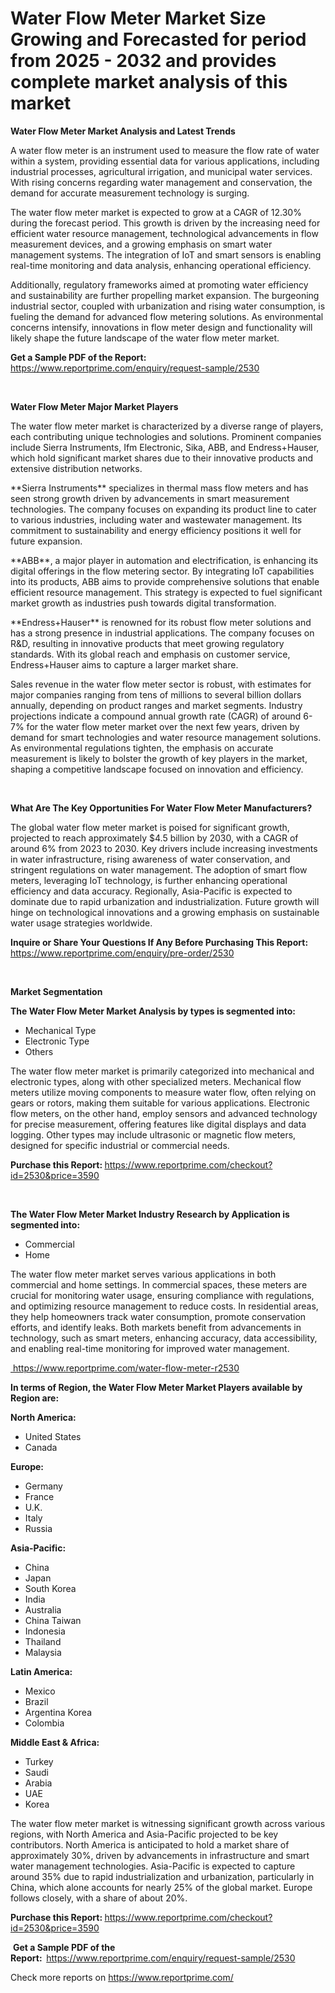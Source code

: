 <p><h1>Water Flow Meter Market Size Growing and Forecasted for period from 2025 - 2032 and provides complete market analysis of this market</h1></p><p><strong>Water Flow Meter Market Analysis and Latest Trends</strong></p>
<p><p>A water flow meter is an instrument used to measure the flow rate of water within a system, providing essential data for various applications, including industrial processes, agricultural irrigation, and municipal water services. With rising concerns regarding water management and conservation, the demand for accurate measurement technology is surging.</p><p>The water flow meter market is expected to grow at a CAGR of 12.30% during the forecast period. This growth is driven by the increasing need for efficient water resource management, technological advancements in flow measurement devices, and a growing emphasis on smart water management systems. The integration of IoT and smart sensors is enabling real-time monitoring and data analysis, enhancing operational efficiency.</p><p>Additionally, regulatory frameworks aimed at promoting water efficiency and sustainability are further propelling market expansion. The burgeoning industrial sector, coupled with urbanization and rising water consumption, is fueling the demand for advanced flow metering solutions. As environmental concerns intensify, innovations in flow meter design and functionality will likely shape the future landscape of the water flow meter market.</p></p>
<p><strong>Get a Sample PDF of the Report:&nbsp;</strong> <a href="https://www.reportprime.com/enquiry/request-sample/2530?utm_campaign=3031&utm_medium=2&utm_source=Github&utm_content=ia&utm_term=18032025&utm_id=water-flow-meter">https://www.reportprime.com/enquiry/request-sample/2530</a></p>
<p>&nbsp;</p>
<p><strong>Water Flow Meter Major Market Players</strong></p>
<p><p>The water flow meter market is characterized by a diverse range of players, each contributing unique technologies and solutions. Prominent companies include Sierra Instruments, Ifm Electronic, Sika, ABB, and Endress+Hauser, which hold significant market shares due to their innovative products and extensive distribution networks.</p><p>**Sierra Instruments** specializes in thermal mass flow meters and has seen strong growth driven by advancements in smart measurement technologies. The company focuses on expanding its product line to cater to various industries, including water and wastewater management. Its commitment to sustainability and energy efficiency positions it well for future expansion.</p><p>**ABB**, a major player in automation and electrification, is enhancing its digital offerings in the flow metering sector. By integrating IoT capabilities into its products, ABB aims to provide comprehensive solutions that enable efficient resource management. This strategy is expected to fuel significant market growth as industries push towards digital transformation.</p><p>**Endress+Hauser** is renowned for its robust flow meter solutions and has a strong presence in industrial applications. The company focuses on R&D, resulting in innovative products that meet growing regulatory standards. With its global reach and emphasis on customer service, Endress+Hauser aims to capture a larger market share.</p><p>Sales revenue in the water flow meter sector is robust, with estimates for major companies ranging from tens of millions to several billion dollars annually, depending on product ranges and market segments. Industry projections indicate a compound annual growth rate (CAGR) of around 6-7% for the water flow meter market over the next few years, driven by demand for smart technologies and water resource management solutions. As environmental regulations tighten, the emphasis on accurate measurement is likely to bolster the growth of key players in the market, shaping a competitive landscape focused on innovation and efficiency.</p></p>
<p>&nbsp;</p>
<p><strong>What Are The Key Opportunities For Water Flow Meter Manufacturers?</strong></p>
<p><p>The global water flow meter market is poised for significant growth, projected to reach approximately $4.5 billion by 2030, with a CAGR of around 6% from 2023 to 2030. Key drivers include increasing investments in water infrastructure, rising awareness of water conservation, and stringent regulations on water management. The adoption of smart flow meters, leveraging IoT technology, is further enhancing operational efficiency and data accuracy. Regionally, Asia-Pacific is expected to dominate due to rapid urbanization and industrialization. Future growth will hinge on technological innovations and a growing emphasis on sustainable water usage strategies worldwide.</p></p>
<p><strong>Inquire or Share Your Questions If Any Before Purchasing This Report:</strong> <a href="https://www.reportprime.com/enquiry/pre-order/2530?utm_campaign=3031&utm_medium=2&utm_source=Github&utm_content=ia&utm_term=18032025&utm_id=water-flow-meter">https://www.reportprime.com/enquiry/pre-order/2530</a></p>
<p>&nbsp;</p>
<p><strong>Market Segmentation</strong></p>
<p><strong>The Water Flow Meter Market Analysis by types is segmented into:</strong></p>
<p><ul><li>Mechanical Type</li><li>Electronic Type</li><li>Others</li></ul></p>
<p><p>The water flow meter market is primarily categorized into mechanical and electronic types, along with other specialized meters. Mechanical flow meters utilize moving components to measure water flow, often relying on gears or rotors, making them suitable for various applications. Electronic flow meters, on the other hand, employ sensors and advanced technology for precise measurement, offering features like digital displays and data logging. Other types may include ultrasonic or magnetic flow meters, designed for specific industrial or commercial needs.</p></p>
<p><strong>Purchase this Report:&nbsp;</strong><a href="https://www.reportprime.com/checkout?id=2530&price=3590&utm_campaign=3031&utm_medium=2&utm_source=Github&utm_content=ia&utm_term=18032025&utm_id=water-flow-meter">https://www.reportprime.com/checkout?id=2530&price=3590</a></p>
<p>&nbsp;</p>
<p><strong>The Water Flow Meter Market Industry Research by Application is segmented into:</strong></p>
<p><ul><li>Commercial</li><li>Home</li></ul></p>
<p><p>The water flow meter market serves various applications in both commercial and home settings. In commercial spaces, these meters are crucial for monitoring water usage, ensuring compliance with regulations, and optimizing resource management to reduce costs. In residential areas, they help homeowners track water consumption, promote conservation efforts, and identify leaks. Both markets benefit from advancements in technology, such as smart meters, enhancing accuracy, data accessibility, and enabling real-time monitoring for improved water management.</p></p>
<p><a href="https://www.reportprime.com/water-flow-meter-r2530?utm_campaign=3031&utm_medium=2&utm_source=Github&utm_content=ia&utm_term=18032025&utm_id=water-flow-meter">&nbsp;https://www.reportprime.com/water-flow-meter-r2530</a></p>
<p><strong>In terms of Region, the Water Flow Meter Market Players available by Region are:</strong></p>
<p>
    <p> <strong> North America: </strong>
        <ul>
            <li>United States</li>
            <li>Canada</li>
        </ul>
        </p> 
    <p> <strong> Europe: </strong>
        <ul>
            <li>Germany</li>
            <li>France</li>
            <li>U.K.</li>
            <li>Italy</li>
            <li>Russia</li>
        </ul>
        </p> 
    <p> <strong> Asia-Pacific: </strong>
        <ul>
            <li>China</li>
            <li>Japan</li>
            <li>South Korea</li>
            <li>India</li>
            <li>Australia</li>
            <li>China Taiwan</li>
            <li>Indonesia</li>
            <li>Thailand</li>
            <li>Malaysia</li>
        </ul>
        </p> 
    <p> <strong> Latin America: </strong>
        <ul>
            <li>Mexico</li>
            <li>Brazil</li>
            <li>Argentina Korea</li>
            <li>Colombia</li>
        </ul>
        </p> 
    <p> <strong> Middle East & Africa: </strong>
        <ul>
            <li>Turkey</li>
            <li>Saudi</li>
            <li>Arabia</li>
            <li>UAE</li>
            <li>Korea</li>
        </ul>
    </p>
    </p>
<p><p>The water flow meter market is witnessing significant growth across various regions, with North America and Asia-Pacific projected to be key contributors. North America is anticipated to hold a market share of approximately 30%, driven by advancements in infrastructure and smart water management technologies. Asia-Pacific is expected to capture around 35% due to rapid industrialization and urbanization, particularly in China, which alone accounts for nearly 25% of the global market. Europe follows closely, with a share of about 20%.</p></p>
<p><strong>Purchase this Report: </strong><a href="https://www.reportprime.com/checkout?id=2530&price=3590&utm_campaign=3031&utm_medium=2&utm_source=Github&utm_content=ia&utm_term=18032025&utm_id=water-flow-meter">https://www.reportprime.com/checkout?id=2530&price=3590</a></p>
<p>&nbsp;<strong>Get a Sample PDF of the Report:&nbsp;&nbsp;</strong><a href="https://www.reportprime.com/enquiry/request-sample/2530?utm_campaign=3031&utm_medium=2&utm_source=Github&utm_content=ia&utm_term=18032025&utm_id=water-flow-meter">https://www.reportprime.com/enquiry/request-sample/2530</a></p>
<p><strong></strong></p>
<p>Check more reports on <a href="https://www.reportprime.com/?utm_campaign=3031&utm_medium=2&utm_source=Github&utm_content=ia&utm_term=18032025&utm_id=water-flow-meter">https://www.reportprime.com/</a></p>